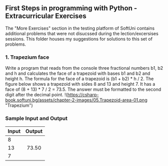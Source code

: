 ## First Steps in programming with Python - Extracurricular Exercises
The "More Exercises" section in the testing platform of SoftUni contains additional problems that were not disucssed during the lection/excersises sessions. This folder houses my suggestions for solutions to this set of problems.

### 1. Trapezium face
Write a program that reads from the console three fractional numbers b1, b2 and h and calculates the face of a trapezoid with bases b1 and b2 and height h. The formula for the face of a trapezoid is (b1 + b2) * h / 2.
The figure below shows a trapezoid with sides 8 and 13 and height 7. It has a face of (8 + 13) * 7 / 2 = 73.5.
The answer must be formatted to the second digit after the decimal point.
!(https://csharp-book.softuni.bg/assets/chapter-2-images/05.Trapezoid-area-01.png "Trapezium")

### Sample Input and Output
| Input  | Output    |
| ------ |:---------:|
|   8    |           |
|   13   | 73.50     |
|   7    |           |
